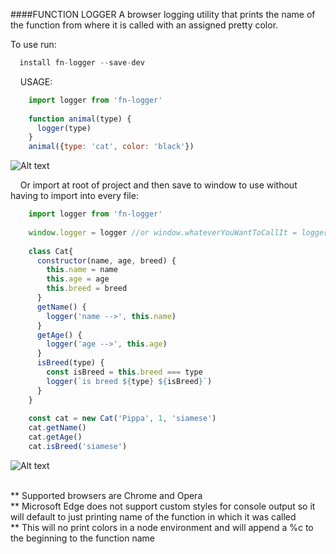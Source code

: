 ####FUNCTION LOGGER
A browser logging utility that prints the name of the function from where it is called with an assigned pretty color.

To use run: <br/>
```javascript
  install fn-logger --save-dev
````

&nbsp;&nbsp;&nbsp;&nbsp;USAGE:
```javascript
    import logger from 'fn-logger'
    
    function animal(type) {
      logger(type)
    }
    animal({type: 'cat', color: 'black'})
```
![Alt text](https://8brpwa-ch3301.files.1drv.com/y3mSYu3ecmkbVsGNRb5x0jv3r_6Fn6U6FtVQe7eYYTUnEpGUXe6gulvjZuLrdCLV82i0jSMDa5gzAG2nw71KQgOBggTGMVUfukO7RMRmeGgr34gTTwE2APKvCQhcMnqa2DNjHhTdsEtFPh7FiH3thefGb1PGYxe2o4qWN9e2YgtsVk?width=458&height=28&cropmode=none)

&nbsp;&nbsp;&nbsp;&nbsp;Or import at root of project and then save to window to use without having to import into every file:

```javascript
    import logger from 'fn-logger'
    
    window.logger = logger //or window.whateverYouWantToCallIt = logger
    
    class Cat{
      constructor(name, age, breed) {
        this.name = name
        this.age = age
        this.breed = breed
      }
      getName() {
        logger('name -->', this.name)
      }
      getAge() {
        logger('age -->', this.age)
      }
      isBreed(type) {
        const isBreed = this.breed === type
        logger(`is breed ${type} ${isBreed}`)
      }
    }
    
    const cat = new Cat('Pippa', 1, 'siamese')
    cat.getName()
    cat.getAge()
    cat.isBreed('siamese')
```
![Alt text](https://6ltqza-ch3301.files.1drv.com/y3mpbnXPxWYfUm1SOm5GsLpjDTZXlR1oSxbqqzNfkSf9UglsUzf-MKf2DDmaVlFeVxxa-xky2ieXegfQxa_yjNK-CusmWSefnll9jg1MzqKzTzT71C9YUP8iNnhGV4bwn-5KakpARRPXI9XH4YB-pMcuZne4aQXhuIRSkYwnckdPeQ?width=411&height=98&cropmode=none)

<br/>
** Supported browsers are Chrome and Opera <br/>
** Microsoft Edge does not support custom styles for console output so it will default to just printing name of the function in which it was called <br/>
** This will no print colors in a node environment and will append a %c to the beginning to the function name





